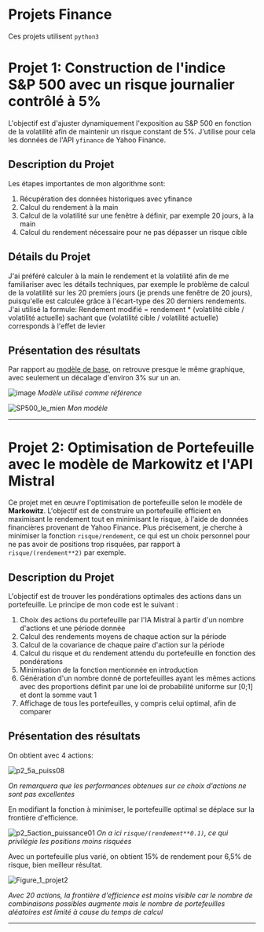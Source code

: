 # Projets Finance


Ces projets utilisent `python3`
# Projet 1: Construction de l'indice S&P 500 avec un risque journalier contrôlé à 5%

L'objectif est d'ajuster dynamiquement l'exposition au S&P 500 en fonction de la volatilité afin de maintenir un risque constant de 5%. J'utilise pour cela les données de l'API `yfinance` de Yahoo Finance.

## Description du Projet

Les étapes importantes de mon algorithme sont:

1. Récupération des données historiques avec yfinance
2. Calcul du rendement à la main
3. Calcul de la volatilité sur une fenêtre à définir, par exemple 20 jours, à la main
4. Calcul du rendement nécessaire pour ne pas dépasser un risque cible

## Détails du Projet

J'ai préféré calculer à la main le rendement et la volatilité afin de me familiariser avec les détails techniques, par exemple le problème de calcul de la volatilité sur les 20 premiers jours (je prends une fenêtre de 20 jours), puisqu'elle est calculée grâce à l'écart-type des 20 derniers rendements.
J'ai utilisé la formule:
Rendement modifié = rendement * (volatilité cible / volatilité actuelle)
sachant que (volatilité cible / volatilité actuelle) corresponds à l'effet de levier

## Présentation des résultats
Par rapport au [modèle de base](https://www.spglobal.com/spdji/en/indices/multi-asset/sp-500-daily-risk-control-5-index/#overview), on retrouve presque le même graphique, avec seulement un décalage d'environ 3% sur un an.



![image](https://github.com/user-attachments/assets/ab26c652-308f-4ba0-8276-50e3b983942c)
*Modèle utilisé comme référence*

![SP500_le_mien](https://github.com/user-attachments/assets/96cc1b53-a108-4230-ae73-cc5de319ec41)
*Mon modèle*


---


# Projet 2: Optimisation de Portefeuille avec le modèle de Markowitz et l'API Mistral

Ce projet met en œuvre l'optimisation de portefeuille selon le modèle de **Markowitz**. L'objectif est de construire un portefeuille efficient en maximisant le rendement tout en minimisant le risque, à l'aide de données financières provenant de Yahoo Finance. Plus précisement, je cherche à minimiser la fonction `risque/rendement`, ce qui est un choix personnel pour ne pas avoir de positions trop risquées, par rapport à `risque/(rendement**2)` par exemple. 


## Description du Projet

L'objectif est de trouver les pondérations optimales des actions dans un portefeuille. Le principe de mon code est le suivant :

1. Choix des actions du portefeuille par l'IA Mistral à partir d'un nombre d'actions et une période donnée
2. Calcul des rendements moyens de chaque action sur la période
3. Calcul de la covariance de chaque paire d'action sur la période
4. Calcul du risque et du rendement attendu du portefeuille en fonction des pondérations
5. Minimisation de la fonction mentionnée en introduction 
6. Génération d'un nombre donné de portefeuilles ayant les mêmes actions avec des proportions définit par une loi de probabilité uniforme sur [0;1] et dont la somme vaut 1
7. Affichage de tous les portefeuilles, y compris celui optimal, afin de comparer



## Présentation des résultats
On obtient avec 4 actions:

![p2_5a_puiss08](https://github.com/user-attachments/assets/23492b3a-4ac7-4681-8a03-375796ebb58b)

*On remarquera que les performances obtenues sur ce choix d'actions ne sont pas excellentes*

En modifiant la fonction à minimiser, le portefeuille optimal se déplace sur la frontière d'efficience.



![p2_5action_puissance01](https://github.com/user-attachments/assets/d3daf5f4-415f-40ca-a271-bc326b1c00ed)
*On a ici `risque/(rendement**0.1)`, ce qui privilégie les positions moins risquées*



Avec un portefeuille plus varié, on obtient 15% de rendement pour 6,5% de risque, bien meilleur résultat.



![Figure_1_projet2](https://github.com/user-attachments/assets/cc11c918-98fd-4b63-8c93-0d36efb651c8)

*Avec 20 actions, la frontière d'efficience est moins visible car le nombre de combinaisons possibles augmente mais le nombre de portefeuilles aléatoires est limité à cause du temps de calcul*


---


